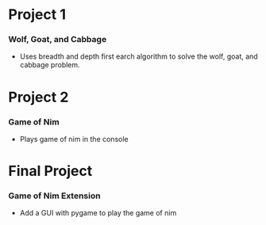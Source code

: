 # Project 1
### Wolf, Goat, and Cabbage
- Uses breadth and depth first earch algorithm to solve the wolf, goat, and cabbage problem.
# Project 2
### Game of Nim
- Plays game of nim in the console
# Final Project
### Game of Nim Extension
- Add a GUI with pygame to play the game of nim
